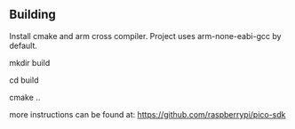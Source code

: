 Building
--------
Install cmake and arm cross compiler. 
Project uses arm-none-eabi-gcc by default. 

mkdir build 

cd build 

cmake .. 

more instructions can be found at: https://github.com/raspberrypi/pico-sdk


